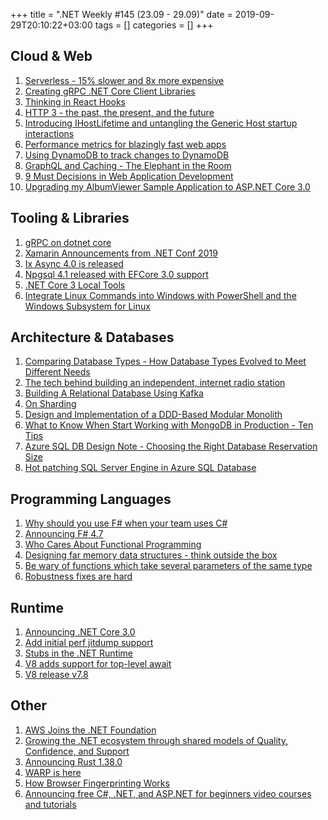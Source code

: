 +++
title = ".NET Weekly #145 (23.09 - 29.09)"
date = 2019-09-29T20:10:22+03:00
tags = []
categories = []
+++

## Cloud & Web

1. [Serverless - 15% slower and 8x more expensive](https://einaregilsson.com/serverless-15-percent-slower-and-eight-times-more-expensive/)
1. [Creating gRPC .NET Core Client Libraries](https://www.stevejgordon.co.uk/creating-grpc-net-core-client-libraries)
1. [Thinking in React Hooks](https://wattenberger.com/blog/react-hooks)
1. [HTTP 3 - the past, the present, and the future](https://blog.cloudflare.com/http3-the-past-present-and-future/)
1. [Introducing IHostLifetime and untangling the Generic Host startup interactions](https://andrewlock.net/introducing-ihostlifetime-and-untangling-the-generic-host-startup-interactions/)
1. [Performance metrics for blazingly fast web apps](https://blog.superhuman.com/performance-metrics-for-blazingly-fast-web-apps-ec12efa26bcb)
1. [Using DynamoDB to track changes to DynamoDB](https://www.transposit.com/blog/2019.09.24-dynamodb-audit-table/)
1. [GraphQL and Caching - The Elephant in the Room](https://apisyouwonthate.com/blog/graphql-and-caching-the-elephant-in-the-room)
1. [9 Must Decisions in Web Application Development](https://michaelscodingspot.com/web-application-development/)
1. [Upgrading my AlbumViewer Sample Application to ASP.NET Core 3.0](https://weblog.west-wind.com/posts/2019/Sep/24/Upgrading-my-AlbumViewer-Sample-to-NET-Core-30)

<!--more-->

## Tooling & Libraries

1. [gRPC on dotnet core](https://grpc.io/blog/grpc-on-dotnetcore/)
1. [Xamarin Announcements from .NET Conf 2019](https://devblogs.microsoft.com/xamarin/xamarin-dotnet-conf-2019/)
1. [Ix Async 4.0 is released](https://twitter.com/ReactiveX/status/1176981568491048961?s=09)
1. [Npgsql 4.1 released with EFCore 3.0 support](http://www.npgsql.org/doc/release-notes/4.1.html)
1. [.NET Core 3 Local Tools](https://stu.dev/dotnet-core-3-local-tools/)
1. [Integrate Linux Commands into Windows with PowerShell and the Windows Subsystem for Linux](https://devblogs.microsoft.com/commandline/integrate-linux-commands-into-windows-with-powershell-and-the-windows-subsystem-for-linux/)

## Architecture & Databases

1. [Comparing Database Types - How Database Types Evolved to Meet Different Needs](https://www.prisma.io/blog/comparison-of-database-models-1iz9u29nwn37)
1. [The tech behind building an independent, internet radio station](https://watsonsmith.com.au/building-an-internet-radio-station)
1. [Building A Relational Database Using Kafka](https://yokota.blog/2019/09/23/building-a-relational-database-using-kafka/)
1. [On Sharding](https://www.tbray.org/ongoing/When/201x/2019/09/25/On-Sharding)
1. [Design and Implementation of a DDD-Based Modular Monolith](https://www.infoq.com/news/2019/09/design-ddd-modular-monolith/)
1. [What to Know When Start Working with MongoDB in Production - Ten Tips](https://severalnines.com/database-blog/what-know-when-start-working-mongodb-production-ten-tips)
1. [Azure SQL DB Design Note - Choosing the Right Database Reservation Size](https://techcommunity.microsoft.com/t5/SQL-Customer-Success-Engineering/Azure-SQL-DB-Design-Note-Choosing-the-Right-Database-Reservation/ba-p/872825)
1. [Hot patching SQL Server Engine in Azure SQL Database](https://azure.microsoft.com/en-us/blog/hot-patching-sql-server-engine-in-azure-sql-database/)

## Programming Languages

1. [Why should you use F# when your team uses C#](https://kevinavignon.com/2019/09/23/why-should-you-use-f-when-your-team-uses-c/)
1. [Announcing F# 4.7](https://devblogs.microsoft.com/dotnet/announcing-f-4-7/)
1. [Who Cares About Functional Programming](https://thomasbandt.com/who-cares-about-functional-programming)
1. [Designing far memory data structures - think outside the box](https://blog.acolyer.org/2019/06/26/designing-far-memory-data-structures/)
1. [Be wary of functions which take several parameters of the same type](https://dave.cheney.net/2019/09/24/be-wary-of-functions-which-take-several-parameters-of-the-same-type)
1. [Robustness fixes are hard](https://ayende.com/blog/188449-C/robustness-fixes-are-hard)

## Runtime

1. [Announcing .NET Core 3.0](https://devblogs.microsoft.com/dotnet/announcing-net-core-3-0/)
1. [Add initial perf jitdump support](https://github.com/dotnet/coreclr/issues/26842)
1. [Stubs in the .NET Runtime](https://mattwarren.org/2019/09/26/Stubs-in-the-.NET-Runtime/)
1. [V8 adds support for top-level await](https://chromium.googlesource.com/v8/v8.git/+/0ceee9ad28c21bc4971fb237cf87eb742fc787b8%5E%21/)
1. [V8 release v7.8](https://v8.dev/blog/v8-release-78)

## Other

1. [AWS Joins the .NET Foundation](https://aws.amazon.com/blogs/opensource/aws-joins-the-net-foundation/)
1. [Growing the .NET ecosystem through shared models of Quality, Confidence, and Support](https://dotnetfoundation.org/blog/2019/09/23/growing-the-net-ecosystem-through-shared-models-of-quality-confidence-and-support)
1. [Announcing Rust 1.38.0](https://blog.rust-lang.org/2019/09/26/Rust-1.38.0.html)
1. [WARP is here](https://blog.cloudflare.com/announcing-warp-plus/)
1. [How Browser Fingerprinting Works](https://kevq.uk/how-browser-fingerprinting-works)
1. [Announcing free C#, .NET, and ASP.NET for beginners video courses and tutorials](https://www.hanselman.com/blog/AnnouncingFreeCNETAndASPNETForBeginnersVideoCoursesAndTutorials.aspx)
